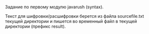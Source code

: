 Задание по первому модулю javarush (syntax).

Текст для шифровки/расшифровки берется
из файла sourcefile.txt текущей директории и
пишется во временный файл в текущей директории
(префикс result).